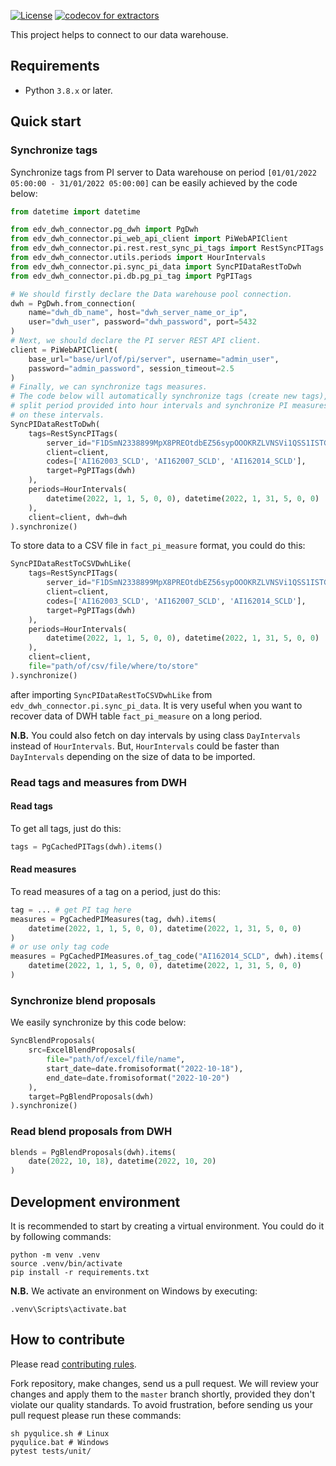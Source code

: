 [![License](https://img.shields.io/badge/license-Endeavour%20Mining-orange.svg)](https://github.com/endeavourmining/edv-dwh-connector/blob/master/LICENSE.txt)
[![codecov for extractors](https://codecov.io/gh/endeavourmining/edv-dwh-connector/branch/master/graph/badge.svg?token=c6I8wFFmZe)](https://codecov.io/gh/endeavourmining/edv-dwh-connector)

This project helps to connect to our data warehouse.

## Requirements

* Python `3.8.x` or later.

## Quick start

### Synchronize tags
Synchronize tags from PI server to Data warehouse on period `[01/01/2022 05:00:00 - 31/01/2022 05:00:00]`
can be easily achieved by the code below:

```python
from datetime import datetime

from edv_dwh_connector.pg_dwh import PgDwh
from edv_dwh_connector.pi_web_api_client import PiWebAPIClient
from edv_dwh_connector.pi.rest.rest_sync_pi_tags import RestSyncPITags
from edv_dwh_connector.utils.periods import HourIntervals
from edv_dwh_connector.pi.sync_pi_data import SyncPIDataRestToDwh
from edv_dwh_connector.pi.db.pg_pi_tag import PgPITags

# We should firstly declare the Data warehouse pool connection.
dwh = PgDwh.from_connection(
    name="dwh_db_name", host="dwh_server_name_or_ip",
    user="dwh_user", password="dwh_password", port=5432
)
# Next, we should declare the PI server REST API client.
client = PiWebAPIClient(
    base_url="base/url/of/pi/server", username="admin_user",
    password="admin_password", session_timeout=2.5
)
# Finally, we can synchronize tags measures.
# The code below will automatically synchronize tags (create new tags),
# split period provided into hour intervals and synchronize PI measures
# on these intervals.
SyncPIDataRestToDwh(
    tags=RestSyncPITags(
        server_id="F1DSmN2338899MpX8PREOtdbEZ56sypOOOKRZLVNSVi1QSS1ISTGt", # Fake server ID
        client=client,
        codes=['AI162003_SCLD', 'AI162007_SCLD', 'AI162014_SCLD'],
        target=PgPITags(dwh)
    ),
    periods=HourIntervals(
        datetime(2022, 1, 1, 5, 0, 0), datetime(2022, 1, 31, 5, 0, 0)
    ),
    client=client, dwh=dwh
).synchronize()
```

To store data to a CSV file in `fact_pi_measure` format, you could do this:
```python
SyncPIDataRestToCSVDwhLike(
    tags=RestSyncPITags(
        server_id="F1DSmN2338899MpX8PREOtdbEZ56sypOOOKRZLVNSVi1QSS1ISTGt", # Fake server ID
        client=client,
        codes=['AI162003_SCLD', 'AI162007_SCLD', 'AI162014_SCLD'],
        target=PgPITags(dwh)
    ),
    periods=HourIntervals(
        datetime(2022, 1, 1, 5, 0, 0), datetime(2022, 1, 31, 5, 0, 0)
    ),
    client=client,
    file="path/of/csv/file/where/to/store"
).synchronize()
```

after importing `SyncPIDataRestToCSVDwhLike` from `edv_dwh_connector.pi.sync_pi_data`.
It is very useful when you want to recover data of DWH table `fact_pi_measure` on a long period.

**N.B.** You could also fetch on day intervals by using class `DayIntervals` instead of `HourIntervals`.
But, `HourIntervals` could be faster than `DayIntervals` depending on the size of data to be imported.

### Read tags and measures from DWH

#### Read tags

To get all tags, just do this:
```python
tags = PgCachedPITags(dwh).items()
```

#### Read measures
To read measures of a tag on a period, just do this:
```python
tag = ... # get PI tag here
measures = PgCachedPIMeasures(tag, dwh).items(
    datetime(2022, 1, 1, 5, 0, 0), datetime(2022, 1, 31, 5, 0, 0)
)
# or use only tag code
measures = PgCachedPIMeasures.of_tag_code("AI162014_SCLD", dwh).items(
    datetime(2022, 1, 1, 5, 0, 0), datetime(2022, 1, 31, 5, 0, 0)
)
```

### Synchronize blend proposals
We easily synchronize by this code below:

```python
SyncBlendProposals(
    src=ExcelBlendProposals(
        file="path/of/excel/file/name",
        start_date=date.fromisoformat("2022-10-18"),
        end_date=date.fromisoformat("2022-10-20")
    ),
    target=PgBlendProposals(dwh)
).synchronize()
```

### Read blend proposals from DWH

```python
blends = PgBlendProposals(dwh).items(
    date(2022, 10, 18), datetime(2022, 10, 20)
)
```

## Development environment

It is recommended to start by creating a virtual environment. You could do it by following commands:

```shell
python -m venv .venv
source .venv/bin/activate
pip install -r requirements.txt
```

**N.B.** We activate an environment on Windows by executing:
```shell
.venv\Scripts\activate.bat
```

## How to contribute

Please read [contributing rules](https://github.com/endeavourmining/.github/blob/master/CONTRIBUTING.md).

Fork repository, make changes, send us a pull request. We will review
your changes and apply them to the `master` branch shortly, provided
they don't violate our quality standards. To avoid frustration, before
sending us your pull request please run these commands:

```shell
sh pyqulice.sh # Linux
pyqulice.bat # Windows
pytest tests/unit/
```
